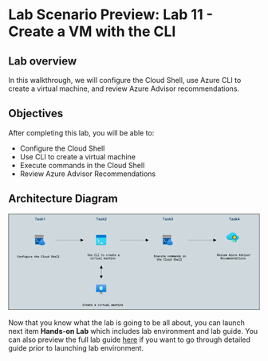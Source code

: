 # Lab Scenario Preview: Lab 11 - Create a VM with the CLI

## Lab overview

In this walkthrough, we will configure the Cloud Shell, use Azure CLI to create a virtual machine, and review Azure Advisor recommendations.

## Objectives

After completing this lab, you will be able to:

- Configure the Cloud Shell
- Use CLI to create a virtual machine
- Execute commands in the Cloud Shell
- Review Azure Advisor Recommendations

## Architecture Diagram

![](../images/az900lab11.png)

Now that you know what the lab is going to be all about, you can launch next item **Hands-on Lab** which includes lab environment and lab guide. You can also preview the full lab guide [here](https://experience.cloudlabs.ai/#/labguidepreview/b234120e-8ad5-4f10-b4fd-75f20e5518d7) if you want to go through detailed guide prior to launching lab environment.
